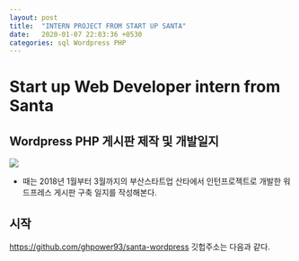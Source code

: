 ```yaml
---
layout: post
title:  "INTERN PROJECT FROM START UP SANTA"
date:   2020-01-07 22:03:36 +0530
categories: sql Wordpress PHP
---
```

# Start up Web Developer intern from Santa 
## Wordpress PHP 게시판 제작 및 개발일지

<img src="http://edudonga.com/data/article/1805/68a706eb5338c463a9709e0439c21f4c_1526865883_98.jpg">


* 때는 2018년 1월부터 3월까지의 부산스타트업 산타에서 인턴프로젝트로 개발한 워드프레스 게시판 구축 일지를 작성해본다.

시작
--------------------------------------
<a>https://github.com/ghpower93/santa-wordpress</a>
깃헙주소는 다음과 같다.

[GIT-HUB]:  https://github.com/ghpower93/santa-wordpress


